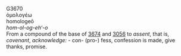 G3670  
ὁμολογέω  
homologeō  
*hom-ol-og-eh‘-o*  
From a compound of the base of [3674](g3674) and [3056](g3056) to
*assent*, that is, *covenant*, *acknowledge:* - con- (pro-) fess,
confession is made, give thanks, promise.  
